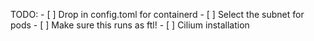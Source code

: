TODO:
    - [ ] Drop in config.toml for containerd
        - [ ] Select the subnet for pods
    - [ ] Make sure this runs as ftl!
    - [ ] Cilium installation
